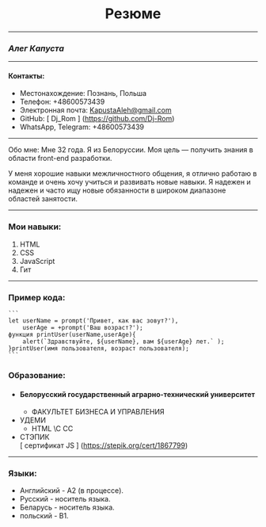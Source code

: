 <h1 style="text-align: center;">Резюме</h1>

---
### _Алег Капуста_ 
---
####  Контакты:
- Местонахождение: Познань, Польша
- Телефон: +48600573439
- Электронная почта: KapustaAleh@gmail.com
- GitHub: [ Dj_Rom ] (https://github.com/Dj-Rom)
- WhatsApp, Telegram: +48600573439
---
Обо мне:
Мне 32 года. Я из Белоруссии. Моя цель — получить знания в области front-end разработки.


У меня хорошие навыки межличностного общения, я отлично работаю в команде и очень хочу учиться и развивать новые навыки.
Я надежен и надежен и часто ищу новые обязанности в широком диапазоне областей занятости.

---

###  Мои навыки:
1. HTML
2. CSS
3. JavaScript
4. Гит

---
###  Пример кода:
    ```
    let userName = prompt('Привет, как вас зовут?'),
        userAge = +prompt('Ваш возраст?');
    функция printUser(userName,userAge){
        alert(`Здравствуйте, ${userName}, вам ${userAge} лет.` );
    }printUser(имя пользователя, возраст пользователя);
    ```
###  Образование:
* #### Белорусский государственный аграрно-технический университет
   * ФАКУЛЬТЕТ БИЗНЕСА И УПРАВЛЕНИЯ
* УДЕМИ
    * HTML \C СС
* СТЭПИК  
    [ сертификат JS ] (https://stepik.org/cert/1867799)
---

###  Языки:
* Английский - A2 (в процессе).
* Русский - носитель языка.
* Беларусь - носитель языка.
* польский - B1.
